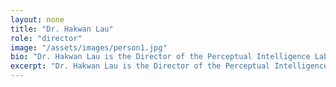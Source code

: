 ```yaml
---
layout: none
title: "Dr. Hakwan Lau"
role: "director"
image: "/assets/images/person1.jpg"
bio: "Dr. Hakwan Lau is the Director of the Perceptual Intelligence Lab. With over 15 years of experience in cognitive neuroscience, her research focuses on understanding the neural basis of perception and consciousness. She has published extensively on topics related to sensory processing and perception."
excerpt: "Dr. Hakwan Lau is the Director of the Perceptual Intelligence Lab."
---
```

